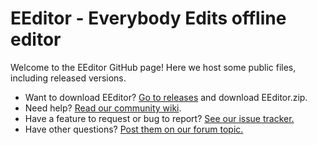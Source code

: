 # EEditor - Everybody Edits offline editor
Welcome to the EEditor GitHub page! Here we host some public files, including released versions.

* Want to download EEditor? [Go to releases](https://github.com/Madis0/eeditor/releases/latest) and download EEditor.zip.
* Need help? [Read our community wiki](https://github.com/Madis0/eeditor/wiki).
* Have a feature to request or bug to report? [See our issue tracker.](https://bitbucket.org/capasha/eeditor/issues?status=new&status=open)
* Have other questions? [Post them on our forum topic.](http://forums.everybodyedits.com/viewtopic.php?id=32502)
